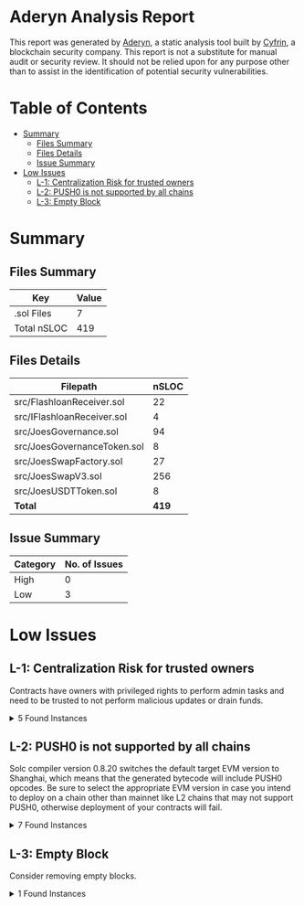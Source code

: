 # Aderyn Analysis Report

This report was generated by [Aderyn](https://github.com/Cyfrin/aderyn), a static analysis tool built by [Cyfrin](https://cyfrin.io), a blockchain security company. This report is not a substitute for manual audit or security review. It should not be relied upon for any purpose other than to assist in the identification of potential security vulnerabilities.
# Table of Contents

- [Summary](#summary)
  - [Files Summary](#files-summary)
  - [Files Details](#files-details)
  - [Issue Summary](#issue-summary)
- [Low Issues](#low-issues)
  - [L-1: Centralization Risk for trusted owners](#l-1-centralization-risk-for-trusted-owners)
  - [L-2: PUSH0 is not supported by all chains](#l-2-push0-is-not-supported-by-all-chains)
  - [L-3: Empty Block](#l-3-empty-block)


# Summary

## Files Summary

| Key | Value |
| --- | --- |
| .sol Files | 7 |
| Total nSLOC | 419 |


## Files Details

| Filepath | nSLOC |
| --- | --- |
| src/FlashloanReceiver.sol | 22 |
| src/IFlashloanReceiver.sol | 4 |
| src/JoesGovernance.sol | 94 |
| src/JoesGovernanceToken.sol | 8 |
| src/JoesSwapFactory.sol | 27 |
| src/JoesSwapV3.sol | 256 |
| src/JoesUSDTToken.sol | 8 |
| **Total** | **419** |


## Issue Summary

| Category | No. of Issues |
| --- | --- |
| High | 0 |
| Low | 3 |


# Low Issues

## L-1: Centralization Risk for trusted owners

Contracts have owners with privileged rights to perform admin tasks and need to be trusted to not perform malicious updates or drain funds.

<details><summary>5 Found Instances</summary>


- Found in src/JoesGovernanceToken.sol [Line: 7](src/JoesGovernanceToken.sol#L7)

	```solidity
	contract JoesGovernanceToken is ERC20, Ownable {
	```

- Found in src/JoesSwapFactory.sol [Line: 6](src/JoesSwapFactory.sol#L6)

	```solidity
	contract JoesSwapFactory is Ownable {
	```

- Found in src/JoesSwapFactory.sol [Line: 20](src/JoesSwapFactory.sol#L20)

	```solidity
	    ) external onlyOwner returns (address pool) {
	```

- Found in src/JoesSwapFactory.sol [Line: 34](src/JoesSwapFactory.sol#L34)

	```solidity
	    function changeFee(uint256 fee) external onlyOwner() {}
	```

- Found in src/JoesUSDTToken.sol [Line: 7](src/JoesUSDTToken.sol#L7)

	```solidity
	contract JoesUSDTToken is ERC20, Ownable {
	```

</details>



## L-2: PUSH0 is not supported by all chains

Solc compiler version 0.8.20 switches the default target EVM version to Shanghai, which means that the generated bytecode will include PUSH0 opcodes. Be sure to select the appropriate EVM version in case you intend to deploy on a chain other than mainnet like L2 chains that may not support PUSH0, otherwise deployment of your contracts will fail.

<details><summary>7 Found Instances</summary>


- Found in src/FlashloanReceiver.sol [Line: 2](src/FlashloanReceiver.sol#L2)

	```solidity
	pragma solidity 0.8.20;
	```

- Found in src/IFlashloanReceiver.sol [Line: 2](src/IFlashloanReceiver.sol#L2)

	```solidity
	pragma solidity 0.8.20;
	```

- Found in src/JoesGovernance.sol [Line: 2](src/JoesGovernance.sol#L2)

	```solidity
	pragma solidity 0.8.20;
	```

- Found in src/JoesGovernanceToken.sol [Line: 2](src/JoesGovernanceToken.sol#L2)

	```solidity
	pragma solidity 0.8.20;
	```

- Found in src/JoesSwapFactory.sol [Line: 1](src/JoesSwapFactory.sol#L1)

	```solidity
	pragma solidity 0.8.20;
	```

- Found in src/JoesSwapV3.sol [Line: 2](src/JoesSwapV3.sol#L2)

	```solidity
	pragma solidity 0.8.20;
	```

- Found in src/JoesUSDTToken.sol [Line: 2](src/JoesUSDTToken.sol#L2)

	```solidity
	pragma solidity 0.8.20;
	```

</details>



## L-3: Empty Block

Consider removing empty blocks.

<details><summary>1 Found Instances</summary>


- Found in src/JoesSwapFactory.sol [Line: 34](src/JoesSwapFactory.sol#L34)

	```solidity
	    function changeFee(uint256 fee) external onlyOwner() {}
	```

</details>




